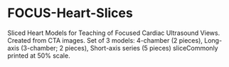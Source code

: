 # FOCUS-Heart-Slices
Sliced Heart Models for Teaching of Focused Cardiac Ultrasound Views. Created from CTA images. Set of 3 models: 4-chamber (2 pieces), Long-axis (3-chamber; 2 pieces), Short-axis series (5 pieces) sliceCommonly printed at 50% scale.
